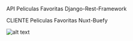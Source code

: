 API Peliculas Favoritas Django-Rest-Framework

CLIENTE Peliculas Favoritas Nuxt-Buefy


![alt text](https://i.ibb.co/c1WpCgH/peliculas.png)
